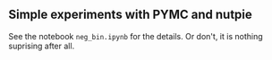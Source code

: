 ## Simple experiments with PYMC and nutpie

See the notebook `neg_bin.ipynb` for the details. Or don't, it is nothing suprising after all.